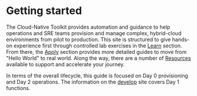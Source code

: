 # Getting started

The Cloud-Native Toolkit provides automation and guidance to help operations and SRE teams provision and manage complex, hybrid-cloud environments from pilot to production. This site is structured to give hands-on experience first through controlled lab exercises in the [Learn](../learn/) section. From there, the [Apply](../apply/) section provides more detailed guides to move from "Hello World" to real world. Along the way, there are a number of [Resources](../resources/) available to support and accelerate your journey.

In terms of the overall lifecycle, this guide is focused on Day 0 provisioning and Day 2 operations. The information on the [develop](https://develop.cloudnativetoolkit.dev) site covers Day 1 functions.
